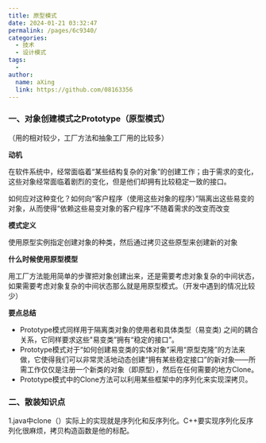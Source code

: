 ```yaml
---
title: 原型模式
date: 2024-01-21 03:32:47
permalink: /pages/6c9340/
categories:
  - 技术
  - 设计模式
tags:
  - 
author: 
  name: aXing
  link: https://github.com/08163356
---
```

### 一、对象创建模式之Prototype（原型模式）

（用的相对较少，工厂方法和抽象工厂用的比较多）

**动机**

在软件系统中，经常面临着“某些结构复杂的对象”的创建工作；由于需求的变化，这些对象经常面临着剧烈的变化，但是他们却拥有比较稳定一致的接口。

如何应对这种变化？如何向“客户程序（使用这些对象的程序）”隔离出这些易变的对象，从而使得“依赖这些易变对象的客户程序”不随着需求的改变而改变

**模式定义**

使用原型实例指定创建对象的种类，然后通过拷贝这些原型来创建新的对象

**什么时候使用原型模型**

<!-- more -->
用工厂方法能用简单的步骤把对象创建出来，还是需要考虑对象复杂的中间状态，如果需要考虑对象复杂的中间状态那么就是用原型模式。（开发中遇到的情况比较少）

**要点总结**

- Prototype模式同样用于隔离类对象的使用者和具体类型（易变类) 之间的耦合关系，它同样要求这些"易变类”拥有“稳定的接口”。
- Prototype模式对于“如何创建易变类的实体对象”采用“原型克隆”的方法来做，它使得我们可以非常灵活地动态创建“拥有某些稳定接口”的新对象——所需工作仅仅是注册一个新类的对象（即原型），然后在任何需要的地方Clone。
- Prototype模式中的Clone方法可以利用某些框架中的序列化来实现深拷贝。

### **二、散装知识点**

1.java中clone（）实际上的实现就是序列化和反序列化。C++要实现序列化反序列化很麻烦，拷贝构造函数是他的标配。